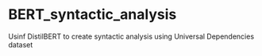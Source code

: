 # BERT_syntactic_analysis
Usinf DistilBERT to create syntactic analysis using Universal Dependencies dataset
